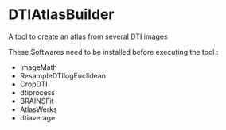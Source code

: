 DTIAtlasBuilder
===============

A tool to create an atlas from several DTI images

These Softwares need to be installed before executing the tool :
- ImageMath
- ResampleDTIlogEuclidean
- CropDTI
- dtiprocess
- BRAINSFit
- AtlasWerks
- dtiaverage
